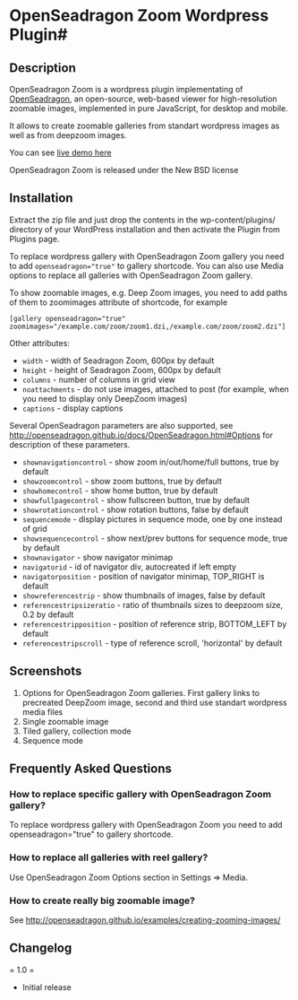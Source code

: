 # OpenSeadragon Zoom Wordpress Plugin#


## Description ##
OpenSeadragon Zoom is a wordpress plugin implementating of [OpenSeadragon](http://openseadragon.github.io//), an open-source, web-based viewer for high-resolution zoomable images, implemented in pure JavaScript, for desktop and mobile.

It allows to create zoomable galleries from standart wordpress images as well as from deepzoom images.

You can see [live demo here](http://altert.net/demo/openseadragon-zoom)

OpenSeadragon Zoom is released under the New BSD license  
  

## Installation ##
Extract the zip file and just drop the contents in the wp-content/plugins/ directory of your WordPress installation and then activate the Plugin from Plugins page. 

To replace wordpress gallery with OpenSeadragon Zoom gallery you need to add `openseadragon="true"` to gallery shortcode.  You can also use Media options to replace all galleries with OpenSeadragon Zoom gallery. 

To show zoomable images, e.g. Deep Zoom images, you need to add paths of them to zoomimages attribute of shortcode, for example

`[gallery openseadragon="true" zoomimages="/example.com/zoom/zoom1.dzi,/example.com/zoom/zoom2.dzi"]`

Other attributes:

* `width` - width of Seadragon Zoom, 600px by default
* `height` - height of Seadragon Zoom, 600px by default
* `columns` - number of columns in grid view
* `noattachments` - do not use images, attached to post (for example, when you need to display only DeepZoom images)
* `captions` - display captions

Several OpenSeadragon parameters are also supported, see http://openseadragon.github.io/docs/OpenSeadragon.html#Options for description of these parameters.

* `shownavigationcontrol` - show zoom in/out/home/full buttons, true by default
* `showzoomcontrol` - show zoom buttons, true by default
* `showhomecontrol` - show home button, true by default
* `showfullpagecontrol` - show fullscreen button, true by default
* `showrotationcontrol` - show rotation buttons, false by default
* `sequencemode` - display pictures in sequence mode, one by one instead of grid
* `showsequencecontrol` - show next/prev buttons for sequence mode, true by default
* `shownavigator` - show navigator minimap
* `navigatorid` - id of navigator div, autocreated if left empty
* `navigatorposition` - position of navigator minimap, TOP_RIGHT is default
* `showreferencestrip` - show thumbnails of images, false by default
* `referencestripsizeratio` - ratio of thumbnails sizes to deepzoom size, 0.2 by default
* `referencestripposition` - position of reference strip, BOTTOM_LEFT by default
* `referencestripscroll` - type of reference scroll, 'horizontal' by default



## Screenshots ##

1. Options for OpenSeadragon Zoom galleries. First gallery links to precreated DeepZoom image, second and third use standart wordpress media files
2. Single zoomable image
3. Tiled gallery, collection mode
4. Sequence mode


## Frequently Asked Questions ##

### How to replace specific gallery with OpenSeadragon Zoom gallery? ###

To replace wordpress gallery with OpenSeadragon Zoom you need to add openseadragon="true" to gallery shortcode.

### How to replace all galleries with reel gallery? ###

Use OpenSeadragon Zoom Options section in Settings => Media.

### How to create really big zoomable image? ###

See http://openseadragon.github.io/examples/creating-zooming-images/




## Changelog ##


= 1.0 =
* Initial release

